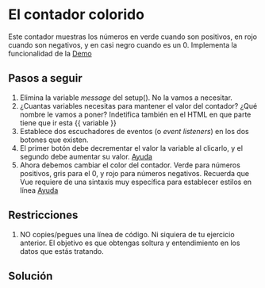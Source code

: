 # El contador colorido

Este contador muestras los números en verde cuando son positivos, en rojo cuando son negativos, y en casi negro cuando es un 0. Implementa la funcionalidad de la [Demo](https://js-beginners.github.io/counter-project/)

## Pasos a seguir

1. Elimina la variable _message_ del setup(). No la vamos a necesitar.
2. ¿Cuantas variables necesitas para mantener el valor del contador? ¿Qué nombre le vamos a poner? Indetifica también en el HTML en que parte tiene que ir esta {{ variable }}
3. Establece dos escuchadores de eventos (o _event listeners_) en los dos botones que existen.
4. El primer botón debe decrementar el valor la variable al clicarlo, y el segundo debe aumentar su valor. [Ayuda](https://vuejs.org/guide/essentials/event-handling.html#method-handlers)
5. Ahora debemos cambiar el color del contador. Verde para números positivos, gris para el 0, y rojo para números negativos. Recuerda que Vue requiere de una sintaxis muy específica para establecer estilos en línea [Ayuda](https://vuejs.org/guide/essentials/class-and-style.html)

## Restricciones

1. NO copies/pegues una línea de código. Ni siquiera de tu ejercicio anterior. El objetivo es que obtengas soltura y entendimiento en los datos que estás tratando.

## Solución
